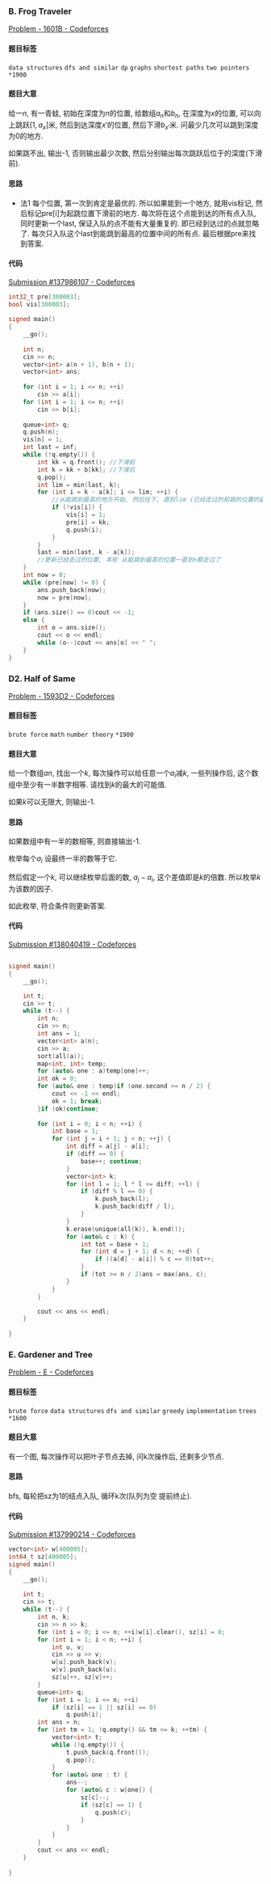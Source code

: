### B. Frog Traveler

[Problem - 1601B - Codeforces](https://codeforces.com/problemset/problem/1601/B)

#### 题目标签

`data structures` `dfs and similar` `dp` `graphs` `shortest paths` `two pointers` `*1900` 

#### 题目大意

给一$n$, 有一青蛙, 初始在深度为$n$的位置, 给数组$a_n$和$b_n$, 在深度为$x$的位置, 可以向上跳跃$[1,a_x]$米, 然后到达深度$x'$的位置, 然后下滑$b_{x'}$米. 问最少几次可以跳到深度为0的地方.

如果跳不出, 输出-1, 否则输出最少次数, 然后分别输出每次跳跃后位于的深度(下滑前).

#### 思路

- 法1 每个位置, 第一次到肯定是最优的. 所以如果能到一个地方, 就用vis标记, 然后标记pre[i]为起跳位置下滑前的地方. 每次将在这个点能到达的所有点入队, 同时更新一个last, 保证入队的点不能有大量重复的. 即已经到达过的点就忽略了. 每次只入队这个last到能跳到最高的位置中间的所有点. 最后根据pre来找到答案.

#### 代码

[Submission #137986107 - Codeforces](https://codeforces.com/contest/1601/submission/137986107)

```c++
int32_t pre[300003];
bool vis[300003];
 
signed main()
{
    __go();
 
    int n;
    cin >> n;
    vector<int> a(n + 1), b(n + 1);
    vector<int> ans;
 
    for (int i = 1; i <= n; ++i)
        cin >> a[i];
    for (int i = 1; i <= n; ++i)
        cin >> b[i];
 
    queue<int> q;
    q.push(n);
    vis[n] = 1;
    int last = inf;
    while (!q.empty()) {
        int kk = q.front(); //下滑前
        int k = kk + b[kk]; //下滑后
        q.pop();
        int lim = min(last, k);
        for (int i = k - a[k]; i <= lim; ++i) {
            //从能跳到最高的地方开始, 然后往下, 直到lim (已经走过的和跳的位置的最小值)
            if (!vis[i]) {
                vis[i] = 1;
                pre[i] = kk;
                q.push(i);
            }
        }
        last = min(last, k - a[k]);
        //更新已经走过的位置, 本轮 从能跳到最高的位置一直到n都走过了
    }
    int now = 0;
    while (pre[now] != 0) {
        ans.push_back(now);
        now = pre[now];
    }
    if (ans.size() == 0)cout << -1;
    else {
        int o = ans.size();
        cout << o << endl;
        while (o--)cout << ans[o] << " ";
    }
}
```

### D2. Half of Same

[Problem - 1593D2 - Codeforces](https://codeforces.com/problemset/problem/1593/D2)

#### 题目标签

`brute force` `math` `number theory` `*1900` 

#### 题目大意

给一个数组$an$, 找出一个$k$, 每次操作可以给任意一个$a_i$减$k$, 一些列操作后, 这个数组中至少有一半数字相等. 请找到$k$的最大的可能值.

如果$k$可以无限大, 则输出-1.

#### 思路

如果数组中有一半的数相等, 则直接输出-1.

枚举每个$a_i$ 设最终一半的数等于它.

然后假定一个$k$, 可以继续枚举后面的数, $a_j - a_i$, 这个差值即是$k$的倍数. 所以枚举$k$为该数的因子. 

如此枚举, 符合条件则更新答案.

#### 代码

[Submission #138040419 - Codeforces](https://codeforces.com/contest/1593/submission/138040419)

```c++

signed main()
{
    __go();

    int t;
    cin >> t;
    while (t--) {
        int n;
        cin >> n;
        int ans = 1;
        vector<int> a(n);
        cin >> a;
        sort(all(a));
        map<int, int> temp;
        for (auto& one : a)temp[one]++;
        int ok = 0;
        for (auto& one : temp)if (one.second >= n / 2) {
            cout << -1 << endl;
            ok = 1; break;
        }if (ok)continue;
        
        for (int i = 0; i < n; ++i) {
            int base = 1;
            for (int j = i + 1; j < n; ++j) {
                int diff = a[j] - a[i];
                if (diff == 0) {
                    base++; continue;
                }
                vector<int> k;
                for (int l = 1; l * l <= diff; ++l) {
                    if (diff % l == 0) {
                        k.push_back(l);
                        k.push_back(diff / l);
                    }
                }
                k.erase(unique(all(k)), k.end());
                for (auto& c : k) {
                    int tot = base + 1;
                    for (int d = j + 1; d < n; ++d) {
                        if ((a[d] - a[i]) % c == 0)tot++;
                    }
                    if (tot >= n / 2)ans = max(ans, c);
                }
            }
        }

        cout << ans << endl;
    }
    
}

```









### E. Gardener and Tree

[Problem - E - Codeforces](https://codeforces.com/contest/1593/problem/E)

#### 题目标签

`brute force` `data structures` `dfs and similar` `greedy` `implementation` `trees` `*1600` 

#### 题目大意

有一个图, 每次操作可以把叶子节点去掉, 问k次操作后, 还剩多少节点.

#### 思路

bfs, 每轮把sz为1的结点入队, 循环k次(队列为空 提前终止).

#### 代码

[Submission #137990214 - Codeforces](https://codeforces.com/contest/1593/submission/137990214)

```c++
vector<int> w[400005];
int64_t sz[400005];
signed main()
{
    __go();
 
    int t;
    cin >> t;
    while (t--) {
        int n, k;
        cin >> n >> k;
        for (int i = 0; i <= n; ++i)w[i].clear(), sz[i] = 0;
        for (int i = 1; i < n; ++i) {
            int u, v;
            cin >> u >> v;
            w[u].push_back(v);
            w[v].push_back(u);
            sz[u]++, sz[v]++;
        }
        queue<int> q;
        for (int i = 1; i <= n; ++i)
            if (sz[i] == 1 || sz[i] == 0)
                q.push(i);
        int ans = n;
        for (int tm = 1; !q.empty() && tm <= k; ++tm) {
            vector<int> t;
            while (!q.empty()) {
                t.push_back(q.front());
                q.pop();
            }
            for (auto& one : t) {
                ans--;
                for (auto& c : w[one]) {
                    sz[c]--;
                    if (sz[c] == 1) {
                        q.push(c);
                    }
                }
            }
        }
        cout << ans << endl;
    }
    
}
```





